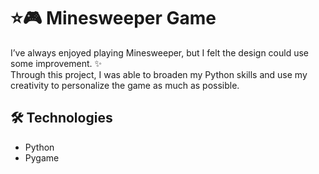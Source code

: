 # ⭐️🎮 Minesweeper Game

I’ve always enjoyed playing Minesweeper, but I felt the design could use some improvement. ✨  
Through this project, I was able to broaden my Python skills and use my creativity to personalize the game as much as possible.

## 🛠️ Technologies
- Python  
- Pygame
